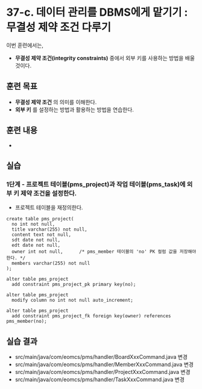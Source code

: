 # 37-c. 데이터 관리를 DBMS에게 맡기기 : 무결성 제약 조건 다루기

이번 훈련에서는,
- **무결성 제약 조건(integrity constraints)** 중에서 외부 키를 사용하는 방법을 배울 것이다.


## 훈련 목표
- **무결성 제약 조건** 의 의미를 이해한다.
- **외부 키** 를 설정하는 방법과 활용하는 방법을 연습한다.

## 훈련 내용
-

## 실습

### 1단계 - 프로젝트 테이블(pms_project)과 작업 테이블(pms_task)에 외부 키 제약 조건을 설정한다.

- 프로젝트 테이블을 재정의한다.
```
create table pms_project(
  no int not null,
  title varchar(255) not null,
  content text not null,
  sdt date not null,
  edt date not null,
  owner int not null,      /* pms_member 테이블의 'no' PK 컬럼 값을 저장해야 한다. */
  members varchar(255) not null
);

alter table pms_project
  add constraint pms_project_pk primary key(no);

alter table pms_project
  modify column no int not null auto_increment;

alter table pms_project
  add constraint pms_project_fk foreign key(owner) references pms_member(no);
```



## 실습 결과
- src/main/java/com/eomcs/pms/handler/BoardXxxCommand.java 변경
- src/main/java/com/eomcs/pms/handler/MemberXxxCommand.java 변경
- src/main/java/com/eomcs/pms/handler/ProjectXxxCommand.java 변경
- src/main/java/com/eomcs/pms/handler/TaskXxxCommand.java 변경
